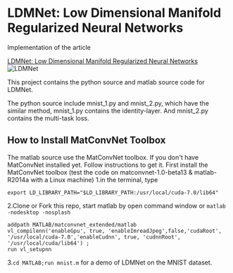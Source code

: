 # LDMNet: Low Dimensional Manifold Regularized Neural Networks

Implementation of the article

[LDMNet: Low Dimensional Manifold Regularized Neural Networks](http://www.ipam.ucla.edu/abstract/?tid=14951&pcode=DLT2018)
![LDMNet](/img/LDMNet.png)

This project contains the python source and matlab source code for LDMNet.

The python source include mnist_1.py and mnist_2.py, which have the similar method, mnist_1.py contains the identity-layer.
And mnist_2.py contains the multi-task loss.

## How to Install MatConvNet Toolbox
The matlab source use the MatConvNet toolbox. If you don't have MatConvNet installed yet. Follow instructions to get it.
First install the MatConvNet toolbox (test the code on matconvnet-1.0-beta13 & matlab-R2014a with a Linux machine)
1.in the terminal, type
```
export LD_LIBRARY_PATH="$LD_LIBRARY_PATH:/usr/local/cuda-7.0/lib64"
```
2.Clone or Fork this repo, start matlab by open command window or `matlab -nodesktop -nosplash`
```
addpath MATLAB/matconvnet_extended/matlab
vl_compilenn('enableGpu', true, 'enableImreadJpeg',false,'cudaRoot', '/usr/local/cuda-7.0','enableCudnn', true, 'cudnnRoot', '/usr/local/cuda/lib64') ; 
run vl_setupnn
```
3.`cd MATLAB;run mnist.m` for a demo of LDMNet on the MNIST dataset.
